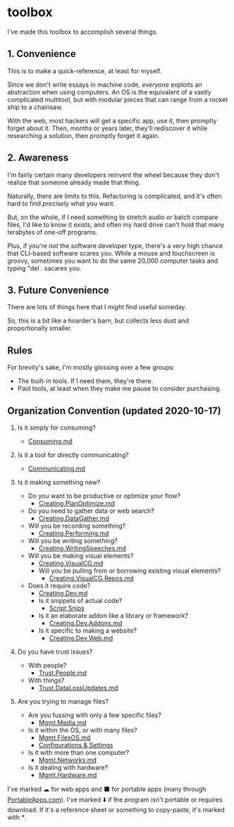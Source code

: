 # toolbox

I've made this toolbox to accomplish several things. 

## 1. Convenience

This is to make a quick-reference, at least for myself.

Since we don't write essays in machine code, _everyone_ exploits an abstraction when using computers. An OS is the equivalent of a vastly complicated multitool, but with modular pieces that can range from a rocket ship to a chainsaw.

With the web, most hackers will get a specific app, use it, then promptly forget about it. Then, months or years later, they'll rediscover it while researching a solution, then promptly forget it again.

## 2. Awareness

I'm fairly certain many developers reinvent the wheel because they don't realize that someone already made that thing.

Naturally, there are limits to this. Refactoring is complicated, and it's often hard to find *precisely* what you want.

But, on the whole, if I need something to stretch audio or batch compare files, I'd like to know it exists, and often my hard drive can't hold that many terabytes of one-off programs.

Plus, if you're _not_ the software developer type, there's a very high chance that CLI-based software scares you. While a mouse and touchscreen is groovy, sometimes you want to do the same 20,000 computer tasks and typing "del _*.*_ sacares you.

## 3. Future Convenience

There are lots of things here that I _might_ find useful someday.

So, this is a bit like a hoarder's barn, but collects less dust and proportionally smaller.

## Rules

For brevity's sake, I'm mostly glossing over a few groups:
* The built-in tools. If I need them, they're there.
* Paid tools, at least when they make me pause to consider purchasing.

## Organization Convention (updated 2020-10-17)

1. Is it simply for consuming?
   * [Consuming.md](https://github.com/PhilosAccounting/toolbox/blob/master/consuming.md)
   
2. Is it a tool for directly communicating?
   * [Communicating.md](https://github.com/PhilosAccounting/toolbox/blob/master/Communicating.md)

3. Is it making something new?
   * Do you want to be productive or optimize your flow?
     * [Creating.PlanOptimize.md](https://github.com/PhilosAccounting/toolbox/blob/master/Creating.PlanOptimize.md)
   * Do you need to gather data or web search?
     * [Creating.DataGather.md](https://github.com/PhilosAccounting/toolbox/blob/master/Creating.DataGather.md)
   * Will you be recording something?
     * [Creating.Performing.md](https://github.com/PhilosAccounting/toolbox/blob/master/Creating.Performing.md)
   * Will you be writing something?
     * [Creating.WritingSpeeches.md](https://github.com/PhilosAccounting/toolbox/blob/master/Creating.WritingSpeeches.md)
   * Will you be making visual elements?
     * [Creating.VisualCG.md](https://github.com/PhilosAccounting/toolbox/blob/master/Creating.VisualCG.md)
     * Will you be pulling from or borrowing existing visual elements?
       * [Creating.VisualCG.Repos.md](https://github.com/PhilosAccounting/toolbox/blob/master/Creating.VisualCG.Repos.md)
   * Does it require code?
     * [Creating.Dev.md](https://github.com/PhilosAccounting/toolbox/blob/master/Creating.Dev.md)
     * Is it snippets of actual code?
       * [Script Snips](https://github.com/PhilosAccounting/toolbox/tree/master/Script%20Snips)
     * Is it an elaborate addon like a library or framework?
       * [Creating.Dev.Addons.md](https://github.com/PhilosAccounting/toolbox/blob/master/Creating.Dev.Addons.md)
     * Is it specific to making a website?
       * [Creating.Dev.Web.md](https://github.com/PhilosAccounting/toolbox/blob/master/Creating.Dev.Web.md)

4. Do you have trust issues?
   * With people?
     * [Trust.People.md](https://github.com/PhilosAccounting/toolbox/blob/master/Trust.People.md)
   * With things?
     * [Trust.DataLossUpdates.md](https://github.com/PhilosAccounting/toolbox/blob/master/Trust.DataLossUpdates.md)

4. Are you trying to manage files?
   * Are you fussing with only a few specific files?
     * [Mgmt.Media.md](https://github.com/PhilosAccounting/toolbox/blob/master/Mgmt.Media.md)
   * Is it within the OS, or with many files?
     * [Mgmt.FilesOS.md](https://github.com/PhilosAccounting/toolbox/blob/master/Mgmt.FilesOS.md)
     * [Configurations & Settings](https://github.com/PhilosAccounting/toolbox/tree/master/Configurations%20%26%20Settings)
   * Is it with more than one computer?
     * [Mgmt.Networks.md](https://github.com/PhilosAccounting/toolbox/blob/master/Mgmt.Networks.md)
   * Is it dealing with hardware?
     * [Mgmt.Hardware.md](https://github.com/PhilosAccounting/toolbox/blob/master/Mgmt.Hardware.md)


I've marked ☁ for web apps and ⬛ for portable apps (many through [PortableApps.com](https://portableapps.com/)). I've marked ⬇️ if the program isn't portable or requires download. If it's a reference sheet or something to copy-paste, it's marked with _*_.
